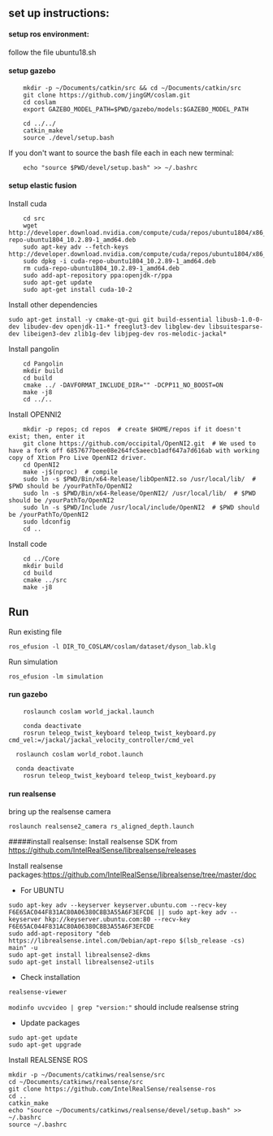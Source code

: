 ## set up instructions:

#### setup ros environment:
follow the file ubuntu18.sh

#### setup gazebo
```
	mkdir -p ~/Documents/catkin/src && cd ~/Documents/catkin/src
	git clone https://github.com/jingGM/coslam.git
	cd coslam
	export GAZEBO_MODEL_PATH=$PWD/gazebo/models:$GAZEBO_MODEL_PATH

	cd ../../
	catkin_make
	source ./devel/setup.bash
```
If you don't want to source the bash file each in each new terminal:
```
	echo "source $PWD/devel/setup.bash" >> ~/.bashrc
```

#### setup elastic fusion
Install cuda
```
	cd src
	wget http://developer.download.nvidia.com/compute/cuda/repos/ubuntu1804/x86_64/cuda-repo-ubuntu1804_10.2.89-1_amd64.deb
	sudo apt-key adv --fetch-keys http://developer.download.nvidia.com/compute/cuda/repos/ubuntu1804/x86_64/7fa2af80.pub
	sudo dpkg -i cuda-repo-ubuntu1804_10.2.89-1_amd64.deb
	rm cuda-repo-ubuntu1804_10.2.89-1_amd64.deb
	sudo add-apt-repository ppa:openjdk-r/ppa 
	sudo apt-get update
	sudo apt-get install cuda-10-2
```

Install other dependencies
```
sudo apt-get install -y cmake-qt-gui git build-essential libusb-1.0-0-dev libudev-dev openjdk-11-* freeglut3-dev libglew-dev libsuitesparse-dev libeigen3-dev zlib1g-dev libjpeg-dev ros-melodic-jackal*
```
	
Install pangolin
```
	cd Pangolin
	mkdir build
	cd build
	cmake ../ -DAVFORMAT_INCLUDE_DIR="" -DCPP11_NO_BOOST=ON
	make -j8
	cd ../..
```
	
Install OPENNI2
```
	mkdir -p repos; cd repos  # create $HOME/repos if it doesn't exist; then, enter it
	git clone https://github.com/occipital/OpenNI2.git  # We used to have a fork off 6857677beee08e264fc5aeecb1adf647a7d616ab with working copy of Xtion Pro Live OpenNI2 driver.
	cd OpenNI2
	make -j$(nproc)  # compile
	sudo ln -s $PWD/Bin/x64-Release/libOpenNI2.so /usr/local/lib/  # $PWD should be /yourPathTo/OpenNI2
	sudo ln -s $PWD/Bin/x64-Release/OpenNI2/ /usr/local/lib/  # $PWD should be /yourPathTo/OpenNI2
	sudo ln -s $PWD/Include /usr/local/include/OpenNI2  # $PWD should be /yourPathTo/OpenNI2
	sudo ldconfig
	cd ..
```

Install code
```
	cd ../Core
	mkdir build
	cd build
	cmake ../src
	make -j8
```



## Run
Run existing file
```
ros_efusion -l DIR_TO_COSLAM/coslam/dataset/dyson_lab.klg
```
Run simulation
```
ros_efusion -lm simulation
```

#### run gazebo
```
	roslaunch coslam world_jackal.launch
	
	conda deactivate
	rosrun teleop_twist_keyboard teleop_twist_keyboard.py cmd_vel:=/jackal/jackal_velocity_controller/cmd_vel
```
```
  roslaunch coslam world_robot.launch

  conda deactivate
	rosrun teleop_twist_keyboard teleop_twist_keyboard.py
```


#### run realsense
bring up the realsense camera
```
roslaunch realsense2_camera rs_aligned_depth.launch
```



#####install realsense:
Install realsense SDK from https://github.com/IntelRealSense/librealsense/releases

Install realsense packages:https://github.com/IntelRealSense/librealsense/tree/master/doc
- For UBUNTU
```
sudo apt-key adv --keyserver keyserver.ubuntu.com --recv-key F6E65AC044F831AC80A06380C8B3A55A6F3EFCDE || sudo apt-key adv --keyserver hkp://keyserver.ubuntu.com:80 --recv-key F6E65AC044F831AC80A06380C8B3A55A6F3EFCDE
sudo add-apt-repository "deb https://librealsense.intel.com/Debian/apt-repo $(lsb_release -cs) main" -u
sudo apt-get install librealsense2-dkms
sudo apt-get install librealsense2-utils
```
- Check installation
```
realsense-viewer
```
```modinfo uvcvideo | grep "version:"``` should include realsense string

- Update packages
```
sudo apt-get update
sudo apt-get upgrade
```

Install REALSENSE ROS
```
mkdir -p ~/Documents/catkinws/realsense/src
cd ~/Documents/catkinws/realsense/src
git clone https://github.com/IntelRealSense/realsense-ros
cd ..
catkin_make
echo "source ~/Documents/catkinws/realsense/devel/setup.bash" >> ~/.bashrc
source ~/.bashrc
```